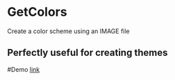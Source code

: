 # GetColors
Create a color scheme using an IMAGE file

## Perfectly useful for creating themes

#Demo
[link](http://jsoftgem.github.io/GetColorsApp/)
